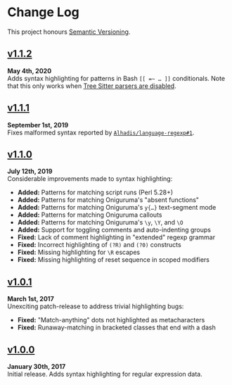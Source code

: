 Change Log
==========

This project honours [Semantic Versioning](http://semver.org).


[v1.1.2]
------------------------------------------------------------------------
**May 4th, 2020**  
Adds syntax highlighting for patterns in Bash `[[ =~ … ]]` conditionals.
Note that this only works when [Tree Sitter parsers are disabled][2].

[2]: https://github.com/Alhadis/language-regexp/issues/5



[v1.1.1]
------------------------------------------------------------------------
**September 1st, 2019**  
Fixes malformed syntax reported by [`Alhadis/language-regexp#1`][1].

[1]: https://github.com/Alhadis/language-regexp/issues/1


[v1.1.0]
------------------------------------------------------------------------
**July 12th, 2019**  
Considerable improvements made to syntax highlighting:

* __Added:__ Patterns for matching script runs (Perl 5.28+)
* __Added:__ Patterns for matching Oniguruma's "absent functions"
* __Added:__ Patterns for matching Oniguruma's `y{…}` text-segment mode
* __Added:__ Patterns for matching Oniguruma callouts
* __Added:__ Patterns for matching Oniguruma's `\y`, `\Y`, and `\O`
* __Added:__ Support for toggling comments and auto-indenting groups
* __Fixed:__ Lack of comment highlighting in "extended" regexp grammar
* __Fixed:__ Incorrect highlighting of `(?R)` and `(?0)` constructs
* __Fixed:__ Missing highlighting for `\R` escapes
* __Fixed:__ Missing highlighting of reset sequence in scoped modifiers


[v1.0.1]
------------------------------------------------------------------------
**March 1st, 2017**  
Unexciting patch-release to address trivial highlighting bugs:

* __Fixed:__ "Match-anything" dots not highlighted as metacharacters
* __Fixed:__ Runaway-matching in bracketed classes that end with a dash


[v1.0.0]
------------------------------------------------------------------------
**January 30th, 2017**  
Initial release. Adds syntax highlighting for regular expression data.


[Referenced links]:_____________________________________________________
[Staged]: ../../compare/v1.1.3...HEAD
[v1.1.2]: https://github.com/Alhadis/language-regexp/releases/tag/v1.1.2
[v1.1.1]: https://github.com/Alhadis/language-regexp/releases/tag/v1.1.1
[v1.1.0]: https://github.com/Alhadis/language-regexp/releases/tag/v1.1.0
[v1.0.1]: https://github.com/Alhadis/language-regexp/releases/tag/v1.0.1
[v1.0.0]: https://github.com/Alhadis/language-regexp/releases/tag/v1.0.0
